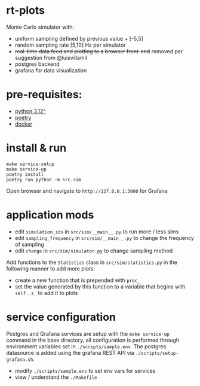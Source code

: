 # rt-plots

Monte Carlo simulator with:
* uniform sampling defined by previous value + [-5,5]
* random sampling rate [5,10] Hz per simulator  
* ~~real-time data feed and plotting to a browser front-end~~ removed per suggestion from @luisvillamil
* postgres backend
* grafana for data visualization

# pre-requisites:  

* [python 3.12^](https://www.python.org/downloads/)
* [poetry](https://python-poetry.org/)
* [docker](https://docs.docker.com/engine/install/)

# install & run

```
make service-setup
make service-up
poetry install
poetry run python -m src.sim
```

Open browser and navigate to `http://127.0.0.1:3000` for Grafana 

# application mods

* edit `simulation_ids` in `src/sim/__main__.py` to run more / less sims
* edit `sampling_frequency` in `src/sim/__main__.py` to change the frequency of sampling
* edit `change` in `src/sim/simulator.py` to change sampling method

Add functions to the `Statistics` class in `src/sim/statistics.py` in the following manner to add more plots:

* create a new function that is prepended with `proc_`
* set the value generated by this function to a variable that begins with `self._s_` to add it to plots

# service configuration

Postgres and Grafana services are setup with the `make service-up` command in the base directory, all configuration is performed through environment variables set in `./scripts/sample.env`. The postgres datasource is added using the grafana REST API via  `./scripts/setup-grafana.sh`.

* modify `./scripts/sample.env` to set env vars for services
* view / understand the `./Makefile`  